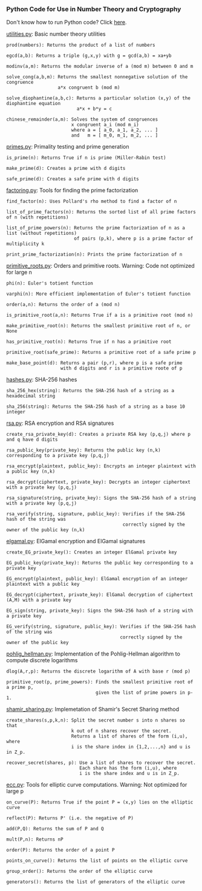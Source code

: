 ### Python Code for Use in Number Theory and Cryptography

Don't know how to run Python code? Click [here](https://github.com/drhilbert/math_with_python/wiki/How-To-Run-Python-Code).

[utilities.py](code/utilities.py): Basic number theory utilities

    prod(numbers): Returns the product of a list of numbers

    egcd(a,b): Returns a triple (g,x,y) with g = gcd(a,b) = xa+yb

    modinv(a,m): Returns the modular inverse of a (mod m) between 0 and m

    solve_cong(a,b,m): Returns the smallest nonnegative solution of the congruence
                       a*x congruent b (mod m)
    
    solve_diophantine(a,b,c): Returns a particular solution (x,y) of the diophantine equation
                              a*x + b*y = c
    
    chinese_remainder(a,m): Solves the system of congruences 
                            x congruent a_i (mod m_i)
                            where a = [ a_0, a_1, a_2, ... ]
                            and   m = [ m_0, m_1, m_2, ... ] 
                    

[primes.py](code/primes.py): Primality testing and prime generation

    is_prime(n): Returns True if n is prime (Miller-Rabin test)
    
    make_prime(d): Creates a prime with d digits

    safe_prime(d): Creates a safe prime with d digits


[factoring.py](code/factoring.py): Tools for finding the prime factorization

    find_factor(n): Uses Pollard's rho method to find a factor of n

    list_of_prime_factors(n): Returns the sorted list of all prime factors of n (with repetitions)

    list_of_prime_powers(n): Returns the prime factorization of n as a list (without repetitions)
                             of pairs (p,k), where p is a prime factor of multiplicity k

    print_prime_factorization(n): Prints the prime factorization of n


[primitive_roots.py](code/primitive_roots.py): Orders and primitive roots. Warning: Code not optimized for large n

    phi(n): Euler's totient function

    varphi(n): More efficient implementation of Euler's totient function
    
    order(a,n): Returns the order of a (mod n)

    is_primitive_root(a,n): Returns True if a is a primitive root (mod n)

    make_primitive_root(n): Returns the smallest primitive root of n, or None

    has_primitive_root(n): Returns True if n has a primitive root

    primitive_root(safe_prime): Returns a primitive root of a safe prime p
    
    make_base_point(d): Returns a pair (p,r), where p is a safe prime
                        with d digits and r is a primitive roote of p


[hashes.py](code/hashes.py): SHA-256 hashes

    sha_256_hex(string): Returns the SHA-256 hash of a string as a hexadecimal string  

    sha_256(string): Returns the SHA-256 hash of a string as a base 10 integer


[rsa.py](code/rsa.py): RSA encryption and RSA signatures

    create_rsa_private_key(d): Creates a private RSA key (p,q,j) where p and q have d digits

    rsa_public_key(private_key): Returns the public key (n,k) corresponding to a private key (p,q,j)
    
    rsa_encrypt(plaintext, public_key): Encrypts an integer plaintext with a public key (n,k)
    
    rsa_decrypt(ciphertext, private_key): Decrypts an integer ciphertext with a private key (p,q,j)
    
    rsa_signature(string, private_key): Signs the SHA-256 hash of a string with a private key (p,q,j)
    
    rsa_verify(string, signature, public_key): Verifies if the SHA-256 hash of the string was
                                               correctly signed by the owner of the public key (n,k)


[elgamal.py](code/elgamal.py): ElGamal encryption and ElGamal signatures

    create_EG_private_key(): Creates an integer ElGamal private key
    
    EG_public_key(private_key): Returns the public key corresponding to a private key

    EG_encrypt(plaintext, public_key): ElGamal encryption of an integer plaintext with a public key
    
    EG_decrypt(ciphertext, private_key): ElGamal decryption of ciphertext (A,M) with a private key

    EG_sign(string, private_key): Signs the SHA-256 hash of a string with a private key
    
    EG_verify(string, signature, public_key): Verifies if the SHA-256 hash of the string was
                                              correctly signed by the owner of the public key


[pohlig_hellman.py](code/pohlig_hellman.py): Implementation of the Pohlig-Hellman algorithm to compute discrete logarithms

    dlog(A,r,p): Returns the discrete logarithm of A with base r (mod p)

    primitive_root(p, prime_powers): Finds the smallest primitive root of a prime p,
                                     given the list of prime powers in p-1.


[shamir_sharing.py](code/shamir_sharing.py): Implemetation of Shamir's Secret Sharing method

    create_shares(s,p,k,n): Split the secret number s into n shares so that
                            k out of n shares recover the secret.
                            Returns a list of shares of the form (i,u), where
                            i is the share index in {1,2,...,n} and u is in Z_p. 
    
    recover_secret(shares, p): Use a list of shares to recover the secret.
                               Each share has the form (i,u), where
                               i is the share index and u is in Z_p.


[ecc.py](code/ecc.py): Tools for elliptic curve computations. Warning: Not optimized for large p

    on_curve(P): Returns True if the point P = (x,y) lies on the elliptic curve
    
    reflect(P): Returns P' (i.e. the negative of P)
    
    add(P,Q): Returns the sum of P and Q
    
    mult(P,n): Returns nP

    order(P): Returns the order of a point P
    
    points_on_curve(): Returns the list of points on the elliptic curve
                    
    group_order(): Returns the order of the elliptic curve

    generators(): Returns the list of generators of the elliptic curve
